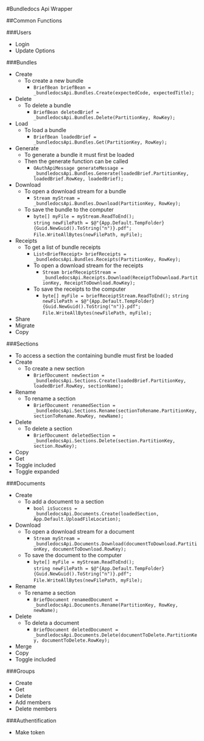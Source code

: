 #Bundledocs Api Wrapper

##Common Functions

###Users
* Login  
* Update Options

###Bundles
* Create  
  * To create a new bundle
    * `BriefBean briefBean = _bundledocsApi.Bundles.Create(expectedCode, expectedTitle);`
* Delete  
  * To delete a bundle
    * `BriefBean deletedBrief = _bundledocsApi.Bundles.Delete(PartitionKey, RowKey);`
* Load
  * To load a bundle
    * `BriefBean loadedBrief = _bundledocsApi.Bundles.Get(PartitionKey, RowKey);`  
* Generate 
  * To generate a bundle it must first be loaded
  * Then the generate function can be called
    * `OAuthApiMessage generateMessage = _bundledocsApi.Bundles.Generate(loadedBrief.PartitionKey, loadedBrief.RowKey, loadedBrief);`
* Download  
  * To open a download stream for a bundle
    * `Stream myStream = _bundledocsApi.Bundles.Download(PartitionKey, RowKey);`
  * To save the bundle to the computer
    * `byte[] myFile = myStream.ReadToEnd();`  
     `string newFilePath = $@"{App.Default.TempFolder}{Guid.NewGuid().ToString("n")}.pdf";`  
     `File.WriteAllBytes(newFilePath, myFile);`
* Receipts  
  * To get a list of bundle receipts
    * `List<BriefReceipt> briefReceipts = _bundledocsApi.Bundles.Receipts(PartitionKey, RowKey);`
	* To open a download stream for the receipts
		* `Stream briefReceiptStream = _bundledocsApi.Receipts.Download(ReceiptToDownload.PartitionKey, ReceiptToDownload.RowKey);`
	* To save the receipts to the computer
		* `byte[] myFile = briefReceiptStream.ReadToEnd();`
      `string newFilePath = $@"{App.Default.TempFolder}{Guid.NewGuid().ToString("n")}.pdf";`
      `File.WriteAllBytes(newFilePath, myFile);`
* Share
* Migrate  
* Copy

###Sections
* To access a section the containing bundle must first be loaded
* Create  
  * To create a new section
  	* `BriefDocument newSection = _bundledocsApi.Sections.Create(loadedBrief.PartitionKey, loadedBrief.RowKey, sectionName);`
* Rename  
  * To rename a section
  	* `BriefDocument renamedSection = _bundledocsApi.Sections.Rename(sectionToRename.PartitionKey, sectionToRename.RowKey, newName);`
* Delete  
  * To delete a section
  	* `BriefDocument deletedSection = _bundledocsApi.Sections.Delete(section.PartitionKey, section.RowKey);`
* Copy  
* Get
* Toggle included  
* Toggle expanded

###Documents
* Create
	*	To add a document to a section
		* `bool isSuccess = _bundledocsApi.Documents.Create(loadedSection, App.Default.UploadFileLocation);`
* Download
	* To open a download stream for a document
		* `Stream myStream = _bundledocsApi.Documents.Download(documentToDownload.PartitionKey, documentToDownload.RowKey);`
	* To save the document to the computer
		* `byte[] myFile = myStream.ReadToEnd();`  
      `string newFilePath = $@"{App.Default.TempFolder}{Guid.NewGuid().ToString("n")}.pdf";`  
      `File.WriteAllBytes(newFilePath, myFile);`
* Rename 
	* To rename a section
		* `BriefDocument renamedDocument = _bundledocsApi.Documents.Rename(PartitionKey, RowKey, newName);`
* Delete 
	* To deleta a document
		* `BriefDocument deletedDocument = _bundledocsApi.Documents.Delete(documentToDelete.PartitionKey, documentToDelete.RowKey);`
* Merge  
* Copy  
* Toggle included

###Groups
* Create  
* Get  
* Delete  
* Add members  
* Delete members

###Authentification
* Make token
